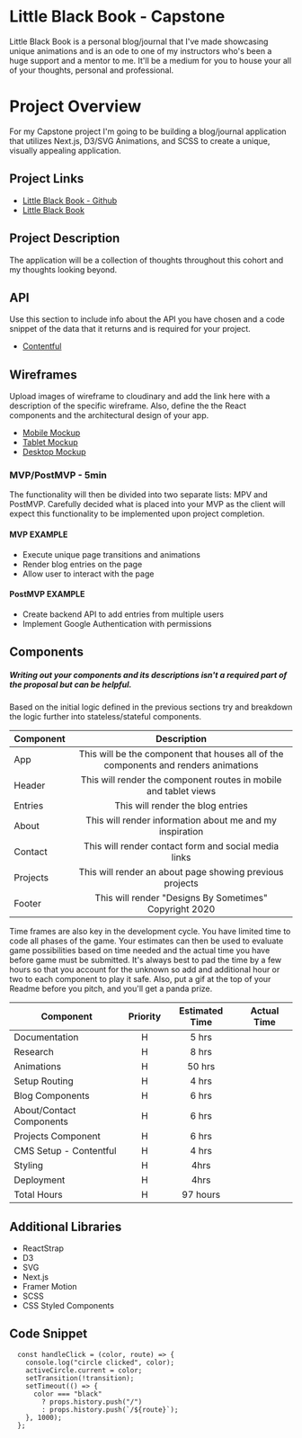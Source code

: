 # Little Black Book - Capstone

Little Black Book is a personal blog/journal that I've made showcasing unique animations and is an ode to one of my instructors who's been a huge support and a mentor to me. It'll be a medium for you to house your all of your thoughts, personal and professional.


# Project Overview

For my Capstone project I'm going to be building a blog/journal application that utilizes Next.js, D3/SVG Animations, and SCSS to create a unique, visually appealing application.

## Project Links

- [Little Black Book - Github](https://github.com/GSometimes/LBB-Frontend.git)
- [Little Black Book]()

## Project Description

The application will be a collection of thoughts throughout this cohort and my thoughts looking beyond. 

## API

Use this section to include info about the API you have chosen and a code snippet of the data that it returns and is required for your project. 

- [Contentful]()



## Wireframes

Upload images of wireframe to cloudinary and add the link here with a description of the specific wireframe. Also, define the the React components and the architectural design of your app.

- [Mobile Mockup](https://i.imgur.com/W9C7vsC.png)
- [Tablet Mockup](https://i.imgur.com/qLa2UiL.png)
- [Desktop Mockup](https://i.imgur.com/E7eLNwz.png)


### MVP/PostMVP - 5min

The functionality will then be divided into two separate lists: MPV and PostMVP.  Carefully decided what is placed into your MVP as the client will expect this functionality to be implemented upon project completion.  

#### MVP EXAMPLE
- Execute unique page transitions and animations 
- Render blog entries on the page
- Allow user to interact with the page

#### PostMVP EXAMPLE

- Create backend API to add entries from multiple users
- Implement Google Authentication with permissions

## Components
##### Writing out your components and its descriptions isn't a required part of the proposal but can be helpful.

Based on the initial logic defined in the previous sections try and breakdown the logic further into stateless/stateful components. 

| Component | Description | 
| --- | :---: |  
| App | This will be the component that houses all of the components and renders animations | 
| Header | This will render the component routes in mobile and tablet views | 
| Entries | This will render the blog entries | 
| About | This will render information about me and my inspiration | 
| Contact | This will render contact form and social media links | 
| Projects | This will render an about page showing previous projects | 
| Footer | This will render "Designs By Sometimes" Copyright 2020 | 


Time frames are also key in the development cycle.  You have limited time to code all phases of the game.  Your estimates can then be used to evaluate game possibilities based on time needed and the actual time you have before game must be submitted. It's always best to pad the time by a few hours so that you account for the unknown so add and additional hour or two to each component to play it safe. Also, put a gif at the top of your Readme before you pitch, and you'll get a panda prize.

| Component | Priority | Estimated Time | Actual Time |
| --- | :---: |  :---: | :---: |
| Documentation | H | 5 hrs |  |
| Research | H | 8 hrs |  |
| Animations | H | 50 hrs |  |
| Setup Routing | H | 4 hrs |  |
| Blog Components  | H | 6 hrs |  |
| About/Contact Components | H | 6 hrs |  |
| Projects Component | H | 6 hrs |  |
| CMS Setup - Contentful | H | 4 hrs |  |
| Styling  | H | 4hrs |  |
| Deployment | H | 4hrs |  |
| Total Hours | H | 97 hours |  |


## Additional Libraries
 - ReactStrap
 - D3
 - SVG
 - Next.js
 - Framer Motion
 - SCSS
 - CSS Styled Components

## Code Snippet

```
  const handleClick = (color, route) => {
    console.log("circle clicked", color);
    activeCircle.current = color;
    setTransition(!transition);
    setTimeout(() => {
      color === "black"
        ? props.history.push("/")
        : props.history.push(`/${route}`);
    }, 1000);
  };

```

